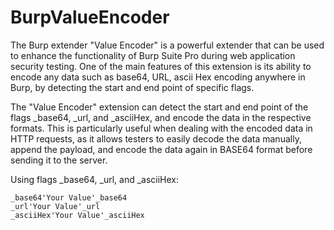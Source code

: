 # BurpValueEncoder
The Burp extender "Value Encoder" is a powerful extender that can be used to enhance the functionality of Burp Suite Pro during web application security testing. One of the main features of this extension is its ability to encode any data such as base64, URL, ascii Hex encoding anywhere in Burp, by detecting the start and end point of specific flags.

The "Value Encoder" extension can detect the start and end point of the flags _base64, _url, and _asciiHex, and encode the data in the respective formats. This is particularly useful when dealing with the encoded data in HTTP requests, as it allows testers to easily decode the data manually, append the payload, and encode the data again in BASE64 format before sending it to the server.

Using flags _base64, _url, and _asciiHex:

	_base64'Your Value'_base64
	_url'Your Value'_url
	_asciiHex'Your Value'_asciiHex
